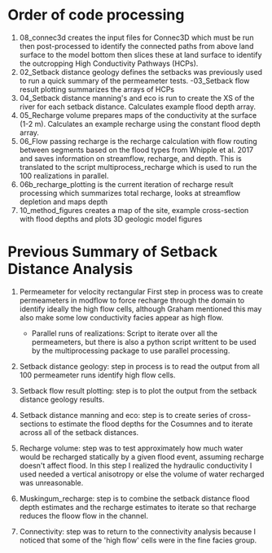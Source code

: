 # Order of code processing
1. 08_connec3d creates the input files for Connec3D which must be run then post-processed to identify the connected paths from above land surface to the model bottom then slices these at land surface to identify the outcropping High Conductivity Pathways (HCPs).
2. 02_Setback distance geology defines the setbacks was previously used to run a quick summary of the permeameter tests.
	-03_Setback flow result plotting summarizes the arrays of HCPs
3. 04_Setback distance manning's and eco is run to create the XS of the river for each setback distance. Calculates example flood depth array.
4. 05_Recharge volume prepares maps of the conductivity at the surface (1-2 m). Calculates an example recharge using the constant flood depth array.
5. 06_Flow passing recharge is the recharge calculation with flow routing between segments based on the flood types from Whipple et al. 2017 and saves information on streamflow, recharge, and depth. This is translated to the script multiprocess_recharge which is used to run the 100 realizations in parallel.
6. 06b_recharge_plotting is the current iteration of recharge result processing which summarizes total recharge, looks at streamflow depletion and maps depth
7. 10_method_figures creates a map of the site, example cross-section with flood depths and plots 3D geologic model figures


# Previous Summary of Setback Distance Analysis 

1. Permeameter for velocity rectangular
First step in process was to create permeameters in modflow to force recharge through the domain to identify ideally the high flow cells, although Graham mentioned this may also make some low conductivity facies appear as high flow.
	- Parallel runs of realizations: Script to iterate over all the permeameters, but there is also a python script writtent to be used by the multiprocessing package to use parallel processing. 

2. Setback distance geology: step in process is to read the output from all 100 permeameter runs identify high flow cells.

3. Setback flow result plotting: step is to plot the output from the setback distance geology results.

4. Setback distance manning and eco: step is to create series of cross-sections to estimate the flood depths for the Cosumnes and to iterate across all of the setback distances.

5. Recharge volume: step was to test approximately how much water would be recharged statically by a given flood event, assuming recharge doesn't affect flood. In this step I realized the hydraulic conductivity I used needed a vertical anisotropy or else the volume of water recharged was unreasonable.

6. Muskingum_recharge: step is to combine the setback distance flood depth estimates and the recharge estimates to iterate so that recharge reduces the floow flow in the channel.

7. Connectivity: step was to return to the connectivity analysis because I noticed that some of the 'high flow' cells were in the fine facies group.